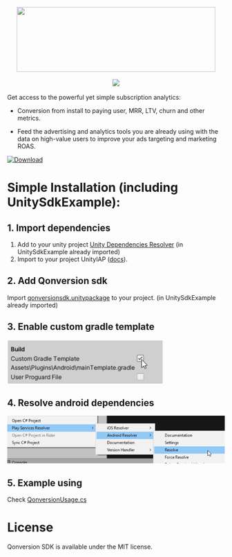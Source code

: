 <p align="center">
 <a href="https://qonversion.io" target="_blank"><img width="460" height="150" src="https://qonversion.io/img/q_brand.svg"></a>
</p>

<p align="center">
     <a href="https://qonversion.io"><img width="660" src="https://qonversion.io/img/illustrations/charts.svg"></a></p>

  

Get access to the powerful yet simple subscription analytics:

* Conversion from install to paying user, MRR, LTV, churn and other metrics.

* Feed the advertising and analytics tools you are already using with the data on high-value users to improve your ads targeting and marketing ROAS.

  

[![Download](https://img.shields.io/badge/Made%20with-Unity-57b9d3.svg?style=flat&logo=unity)](https://unity3d.com)

  

# Simple Installation (including UnitySdkExample):

## 1. Import dependencies
1) Add to your unity project [Unity Dependencies Resolver](https://github.com/googlesamples/unity-jar-resolver#overview) (in UnitySdkExample already imported)
2) Import to your project UnityIAP ([docs](https://docs.unity3d.com/Manual/UnityIAP.html)).

## 2. Add Qonversion sdk
Import <a  href="./qonversionsdk.unitypackage">qonversionsdk.unitypackage</a> to your project. (in UnitySdkExample already imported)

## 3. Enable custom gradle template
<img  width="360"  src="./img/t2.png">

## 4. Resolve android dependencies
<img  width="660"  src="./img/t3.png">

## 5. Example using
Check [QonversionUsage.cs](./UnitySdkExample/Assets/Scripts/QonversionUsage.cs)

# License

Qonversion SDK is available under the MIT license.

